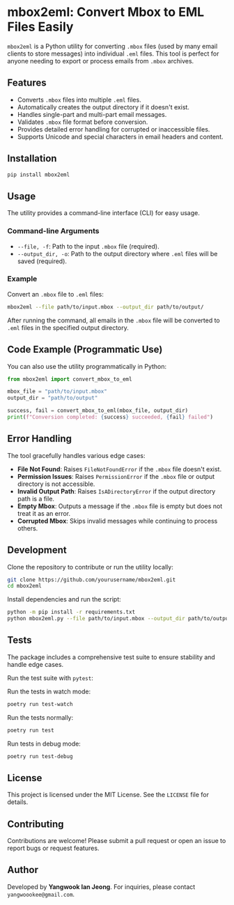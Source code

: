 # mbox2eml: Convert Mbox to EML Files Easily

`mbox2eml` is a Python utility for converting `.mbox` files (used by many email clients to store messages) into individual `.eml` files. This tool is perfect for anyone needing to export or process emails from `.mbox` archives.

## Features

- Converts `.mbox` files into multiple `.eml` files.
- Automatically creates the output directory if it doesn't exist.
- Handles single-part and multi-part email messages.
- Validates `.mbox` file format before conversion.
- Provides detailed error handling for corrupted or inaccessible files.
- Supports Unicode and special characters in email headers and content.

## Installation

```sh
pip install mbox2eml
```

## Usage

The utility provides a command-line interface (CLI) for easy usage.

### Command-line Arguments

- `--file, -f`: Path to the input `.mbox` file (required).
- `--output_dir, -o`: Path to the output directory where `.eml` files will be saved (required).

### Example

Convert an `.mbox` file to `.eml` files:

```sh
mbox2eml --file path/to/input.mbox --output_dir path/to/output/
```

After running the command, all emails in the `.mbox` file will be converted to `.eml` files in the specified output directory.

## Code Example (Programmatic Use)

You can also use the utility programmatically in Python:

```py
from mbox2eml import convert_mbox_to_eml

mbox_file = "path/to/input.mbox"
output_dir = "path/to/output"

success, fail = convert_mbox_to_eml(mbox_file, output_dir)
print(f"Conversion completed: {success} succeeded, {fail} failed")
```

## Error Handling

The tool gracefully handles various edge cases:

- **File Not Found**: Raises `FileNotFoundError` if the `.mbox` file doesn't exist.
- **Permission Issues**: Raises `PermissionError` if the `.mbox` file or output directory is not accessible.
- **Invalid Output Path**: Raises `IsADirectoryError` if the output directory path is a file.
- **Empty Mbox**: Outputs a message if the `.mbox` file is empty but does not treat it as an error.
- **Corrupted Mbox**: Skips invalid messages while continuing to process others.


## Development

Clone the repository to contribute or run the utility locally:

```sh
git clone https://github.com/yourusername/mbox2eml.git
cd mbox2eml
```

Install dependencies and run the script:

```sh
python -m pip install -r requirements.txt
python mbox2eml.py --file path/to/input.mbox --output_dir path/to/output/
```

## Tests

The package includes a comprehensive test suite to ensure stability and handle edge cases.

Run the test suite with `pytest`:

Run the tests in watch mode:

```sh
poetry run test-watch
```

Run the tests normally:

```sh
poetry run test
```

Run tests in debug mode:

```sh
poetry run test-debug
```

## License

This project is licensed under the MIT License. See the `LICENSE` file for details.

## Contributing

Contributions are welcome! Please submit a pull request or open an issue to report bugs or request features.

## Author

Developed by **Yangwook Ian Jeong**. For inquiries, please contact `yangwoookee@gmail.com`.
